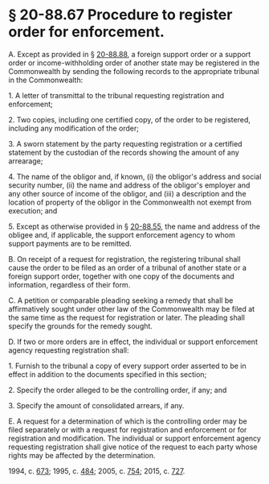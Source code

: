 # § 20-88.67 Procedure to register order for enforcement.

<p>A. Except as provided in § <a href='http://law.lis.virginia.gov/vacode/20-88.88/'>20-88.88</a>, a foreign support order or a support order or income-withholding order of another state may be registered in the Commonwealth by sending the following records to the appropriate tribunal in the Commonwealth:</p><p>1. A letter of transmittal to the tribunal requesting registration and enforcement;</p><p>2. Two copies, including one certified copy, of the order to be registered, including any modification of the order;</p><p>3. A sworn statement by the party requesting registration or a certified statement by the custodian of the records showing the amount of any arrearage;</p><p>4. The name of the obligor and, if known, (i) the obligor's address and social security number, (ii) the name and address of the obligor's employer and any other source of income of the obligor, and (iii) a description and the location of property of the obligor in the Commonwealth not exempt from execution; and</p><p>5. Except as otherwise provided in § <a href='http://law.lis.virginia.gov/vacode/20-88.55/'>20-88.55</a>, the name and address of the obligee and, if applicable, the support enforcement agency to whom support payments are to be remitted.</p><p>B. On receipt of a request for registration, the registering tribunal shall cause the order to be filed as an order of a tribunal of another state or a foreign support order, together with one copy of the documents and information, regardless of their form.</p><p>C. A petition or comparable pleading seeking a remedy that shall be affirmatively sought under other law of the Commonwealth may be filed at the same time as the request for registration or later. The pleading shall specify the grounds for the remedy sought.</p><p>D. If two or more orders are in effect, the individual or support enforcement agency requesting registration shall:</p><p>1. Furnish to the tribunal a copy of every support order asserted to be in effect in addition to the documents specified in this section;</p><p>2. Specify the order alleged to be the controlling order, if any; and</p><p>3. Specify the amount of consolidated arrears, if any.</p><p>E. A request for a determination of which is the controlling order may be filed separately or with a request for registration and enforcement or for registration and modification. The individual or support enforcement agency requesting registration shall give notice of the request to each party whose rights may be affected by the determination.</p><p>1994, c. <a href='http://lis.virginia.gov/cgi-bin/legp604.exe?941+ful+CHAP0673'>673</a>; 1995, c. <a href='http://lis.virginia.gov/cgi-bin/legp604.exe?951+ful+CHAP0484'>484</a>; 2005, c. <a href='http://lis.virginia.gov/cgi-bin/legp604.exe?051+ful+CHAP0754'>754</a>; 2015, c. <a href='http://lis.virginia.gov/cgi-bin/legp604.exe?151+ful+CHAP0727'>727</a>.</p>